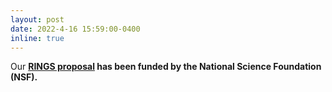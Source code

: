 ```yaml
---
layout: post
date: 2022-4-16 15:59:00-0400
inline: true
---
```


Our <strong><a class="news-title" href="https://www.nsf.gov/awardsearch/showAward?AWD_ID=2146754&HistoricalAwards=false"> RINGS proposal</a> has been funded by the National Science Foundation (NSF).
